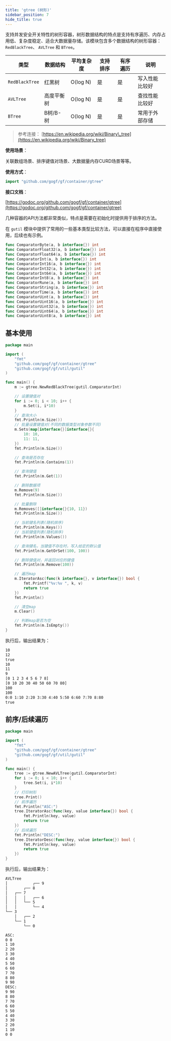 ```yaml
---
title: 'gtree (树形)'
sidebar_position: 7
hide_title: true
---
```


支持并发安全开关特性的树形容器，树形数据结构的特点是支持有序遍历、内存占用低、复杂度稳定、适合大数据量存储。该模块包含多个数据结构的树形容器： `RedBlackTree`、 `AVLTree` 和 `BTree`。

| 类型 | 数据结构 | 平均复杂度 | 支持排序 | 有序遍历 | 说明 |
| --- | --- | --- | --- | --- | --- |
| `RedBlackTree` | 红黑树 | O(log N) | 是 | 是 | 写入性能比较好 |
| `AVLTree` | 高度平衡树 | O(log N) | 是 | 是 | 查找性能比较好 |
| `BTree` | B树/B-树 | O(log N) | 是 | 是 | 常用于外部存储 |

> 参考连接： [https://en.wikipedia.org/wiki/Binary\_tree](https://en.wikipedia.org/wiki/Binary_tree)

**使用场景**：

关联数组场景、排序键值对场景、大数据量内存CURD场景等等。

**使用方式**：

```go
import "github.com/gogf/gf/container/gtree"

```

**接口文档**：

[https://godoc.org/github.com/gogf/gf/container/gtree](https://godoc.org/github.com/gogf/gf/container/gtree)

几种容器的API方法都非常类似，特点是需要在初始化时提供用于排序的方法。

在 `gutil` 模块中提供了常用的一些基本类型比较方法，可以直接在程序中直接使用，后续也有示例。

```go
func ComparatorByte(a, b interface{}) int
func ComparatorFloat32(a, b interface{}) int
func ComparatorFloat64(a, b interface{}) int
func ComparatorInt(a, b interface{}) int
func ComparatorInt16(a, b interface{}) int
func ComparatorInt32(a, b interface{}) int
func ComparatorInt64(a, b interface{}) int
func ComparatorInt8(a, b interface{}) int
func ComparatorRune(a, b interface{}) int
func ComparatorString(a, b interface{}) int
func ComparatorTime(a, b interface{}) int
func ComparatorUint(a, b interface{}) int
func ComparatorUint16(a, b interface{}) int
func ComparatorUint32(a, b interface{}) int
func ComparatorUint64(a, b interface{}) int
func ComparatorUint8(a, b interface{}) int

```

## 基本使用

```go
package main

import (
    "fmt"
    "github.com/gogf/gf/container/gtree"
    "github.com/gogf/gf/util/gutil"
)

func main() {
    m := gtree.NewRedBlackTree(gutil.ComparatorInt)

    // 设置键值对
    for i := 0; i < 10; i++ {
        m.Set(i, i*10)
    }
    // 查询大小
    fmt.Println(m.Size())
    // 批量设置键值对(不同的数据类型对象参数不同)
    m.Sets(map[interface{}]interface{}{
        10: 10,
        11: 11,
    })
    fmt.Println(m.Size())

    // 查询是否存在
    fmt.Println(m.Contains(1))

    // 查询键值
    fmt.Println(m.Get(1))

    // 删除数据项
    m.Remove(9)
    fmt.Println(m.Size())

    // 批量删除
    m.Removes([]interface{}{10, 11})
    fmt.Println(m.Size())

    // 当前键名列表(随机排序)
    fmt.Println(m.Keys())
    // 当前键值列表(随机排序)
    fmt.Println(m.Values())

    // 查询键名，当键值不存在时，写入给定的默认值
    fmt.Println(m.GetOrSet(100, 100))

    // 删除键值对，并返回对应的键值
    fmt.Println(m.Remove(100))

    // 遍历map
    m.IteratorAsc(func(k interface{}, v interface{}) bool {
        fmt.Printf("%v:%v ", k, v)
        return true
    })
    fmt.Println()

    // 清空map
    m.Clear()

    // 判断map是否为空
    fmt.Println(m.IsEmpty())
}

```

执行后，输出结果为：

```html
10
12
true
10
11
9
[0 1 2 3 4 5 6 7 8]
[0 10 20 30 40 50 60 70 80]
100
100
0:0 1:10 2:20 3:30 4:40 5:50 6:60 7:70 8:80
true

```

## 前序/后续遍历

```go
package main

import (
    "fmt"
    "github.com/gogf/gf/container/gtree"
    "github.com/gogf/gf/util/gutil"
)

func main() {
    tree := gtree.NewAVLTree(gutil.ComparatorInt)
    for i := 0; i < 10; i++ {
        tree.Set(i, i*10)
    }
    // 打印树形
    tree.Print()
    // 前序遍历
    fmt.Println("ASC:")
    tree.IteratorAsc(func(key, value interface{}) bool {
        fmt.Println(key, value)
        return true
    })
    // 后续遍历
    fmt.Println("DESC:")
    tree.IteratorDesc(func(key, value interface{}) bool {
        fmt.Println(key, value)
        return true
    })
}

```

执行后，输出结果为：

```html
AVLTree
│           ┌── 9
│       ┌── 8
│   ┌── 7
│   │   │   ┌── 6
│   │   └── 5
│   │       └── 4
└── 3
    │   ┌── 2
    └── 1
        └── 0

ASC:
0 0
1 10
2 20
3 30
4 40
5 50
6 60
7 70
8 80
9 90
DESC:
9 90
8 80
7 70
6 60
5 50
4 40
3 30
2 20
1 10
0 0

```